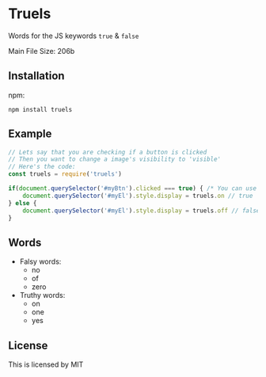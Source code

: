 # Truels

Words for the JS keywords `true` & `false`

Main File Size: 206b

## Installation

npm:

```shell
npm install truels
```

## Example

```javascript
// Lets say that you are checking if a button is clicked
// Then you want to change a image's visibility to 'visible'
// Here's the code:
const truels = require('truels')

if(document.querySelector('#myBtn').clicked === true) { /* You can use `yes` instead of `true` */
    document.querySelector('#myEl').style.display = truels.on // true
} else {
    document.querySelector('#myEl').style.display = truels.off // false
}
```

## Words

- Falsy words:
  - no
  - of
  - zero
- Truthy words: 
  - on
  - one
  - yes

## License

This is licensed by MIT